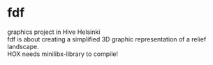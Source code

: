 # fdf

graphics project in Hive Helsinki <br />
fdf is about creating a simplified 3D graphic representation of a relief landscape. <br />
HOX needs minilibx-library to compile!
